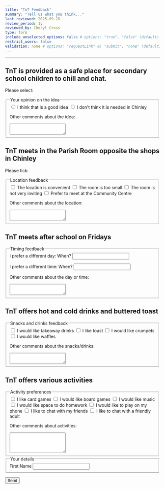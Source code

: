```yaml
---
title: "TnT Feedback"
summary: "Tell us what you think..."
last_reviewed: 2025-09-28
review_period: 1y
reviewed_by: Cheryl Cross
type: form
include_unselected_options: false # options: "true", "false" (default)
restrict_users: false
validation: none # options: "requestLink" &| "submit", "none" (default)
---
```


<form 
  name="{{< getPageTitle >}}" 
  class="verified-form"
  data-netlify="true"
  netlify
>

<input type="hidden" name="_gotcha" style="display:none !important">

<hr>
<h2>TnT is provided as a safe place for secondary school children to chill and chat.</h2>
<p>Please select:</p>

<fieldset>
  <legend>Your opinion on the idea</legend>
  <label><input type="radio" name="Idea" value="Good Idea"> I think that is a good idea</label>
  <label><input type="radio" name="Idea" value="Bad Idea"> I don't think it is needed in Chinley</label>

  <label for="idea_other">Other comments about the idea:</label>
  <textarea id="idea_other" name="Idea_Other" rows="2"></textarea>
</fieldset>

<h2>TnT meets in the Parish Room opposite the shops in Chinley</h2>
<p>Please tick:</p>

<fieldset>
  <legend>Location feedback</legend>
  <label><input type="checkbox" name="Convenient" value="yes"> The location is convenient</label>
  <label><input type="checkbox" name="Small" value="yes"> The room is too small</label>
  <label><input type="checkbox" name="Uninviting" value="yes"> The room is not very inviting</label>
  <label><input type="checkbox" name="CommunityCentre" value="yes"> Prefer to meet at the Community Centre</label>

  <label for="location_other">Other comments about the location:</label>
  <textarea id="location_other" name="Location_Other" rows="2"></textarea>
</fieldset>

<h2>TnT meets after school on Fridays</h2>

<fieldset>
  <legend>Timing feedback</legend>
  <label for="day_preference">I prefer a different day: When?</label>
  <input id="day_preference" name="Day" type="text">

  <label for="time_preference">I prefer a different time: When?</label>
  <input id="time_preference" name="Time" type="text">

  <label for="daytime_other">Other comments about the day or time:</label>
  <textarea id="daytime_other" name="DayTime_Other" rows="2"></textarea>
</fieldset>

<h2>TnT offers hot and cold drinks and buttered toast</h2>

<fieldset>
  <legend>Snacks and drinks feedback</legend>
  <label><input type="checkbox" name="Takeaway" value="yes"> I would like takeaway drinks</label>
  <label><input type="checkbox" name="Toast" value="yes"> I like toast</label>
  <label><input type="checkbox" name="Crumpets" value="yes"> I would like crumpets</label>
  <label><input type="checkbox" name="Waffles" value="yes"> I would like waffles</label>

  <label for="snacks_other">Other comments about the snacks/drinks:</label>
  <textarea id="snacks_other" name="Snacks_Other" rows="2"></textarea>
</fieldset>

<h2>TnT offers various activities</h2>

<fieldset>
  <legend>Activity preferences</legend>
  <label><input type="checkbox" name="Card_Games" value="yes"> I like card games</label>
  <label><input type="checkbox" name="Boardgames" value="yes"> I would like board games</label>
  <label><input type="checkbox" name="Music" value="yes"> I would like music</label>
  <label><input type="checkbox" name="Homework" value="yes"> I would like space to do homework</label>
  <label><input type="checkbox" name="SmartPhone" value="yes"> I would like to play on my phone</label>
  <label><input type="checkbox" name="Chat_Friends" value="yes"> I like to chat with my friends</label>
  <label><input type="checkbox" name="Chat_Adult" value="yes"> I like to chat with a friendly adult</label>

  <label for="activity_other">Other comments about activities:</label>
  <textarea id="activity_other" name="Activity_Other" rows="4"></textarea>
</fieldset>

<fieldset>
  <legend>Your details</legend>
  <label for="firstName">First Name</label>
  <input class="name" id="firstName" name="Name" type="text" required>
</fieldset>

<button type="submit">Send</button>
</form>

